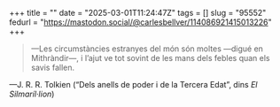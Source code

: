 +++
title = ""
date = "2025-03-01T11:24:47Z"
tags = []
slug = "95552"
fedurl = "https://mastodon.social/@carlesbellver/114086921415013226"
+++

> —Les circumstàncies estranyes del món són moltes —digué en Mithràndir—, i l’ajut ve tot sovint de les mans dels febles quan els savis fallen.

—J. R. R. Tolkien (“Dels anells de poder i de la Tercera Edat”, dins *El Silmaríl·lion*)